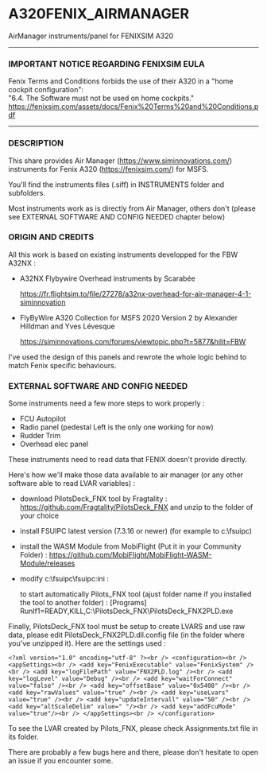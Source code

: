 # A320FENIX_AIRMANAGER
AirManager instruments/panel for FENIXSIM A320

****************************************************************
### IMPORTANT NOTICE REGARDING FENIXSIM EULA

Fenix Terms and Conditions forbids the use of their A320 in a "home cockpit configuration":  
"6.4. The Software must not be used on home cockpits."  
https://fenixsim.com/assets/docs/Fenix%20Terms%20and%20Conditions.pdf

****************************************************************

### DESCRIPTION

This share provides Air Manager (https://www.siminnovations.com/) instruments for Fenix A320 (https://fenixsim.com/) for MSFS.

You'll find the instruments files (.siff) in INSTRUMENTS folder and subfolders.

Most instruments work as is directly from Air Manager, others don't (please see EXTERNAL SOFTWARE AND CONFIG NEEDED chapter below)

### ORIGIN AND CREDITS

All this work is based on existing instruments developped for the FBW A32NX :
- A32NX Flybywire Overhead instruments by Scarabée 

    https://fr.flightsim.to/file/27278/a32nx-overhead-for-air-manager-4-1-siminnovation
- FlyByWire A320 Collection for MSFS 2020 Version 2 by Alexander Hilldman and Yves Lévesque

    https://siminnovations.com/forums/viewtopic.php?t=5877&hilit=FBW
    
I've used the design of this panels and rewrote the whole logic behind to match Fenix specific behaviours.

### EXTERNAL SOFTWARE AND CONFIG NEEDED

Some instruments need a few more steps to work properly :
- FCU Autopilot
- Radio panel (pedestal Left is the only one working for now)
- Rudder Trim
- Overhead elec panel

These instruments need to read data that FENIX doesn't provide directly. 

Here's how we'll make those data available to air manager (or any other software able to read LVAR variables) :

- download PilotsDeck_FNX tool by Fragtality : https://github.com/Fragtality/PilotsDeck_FNX and unzip to the folder of your choice
 
- install FSUIPC latest version (7.3.16 or newer) (for example to c:\fsuipc)

- install the WASM Module from MobiFlight (Put it in your Community Folder) : https://github.com/MobiFlight/MobiFlight-WASM-Module/releases

- modify c:\fsuipc\fsuipc:ini :

  to start automatically Pilots_FNX tool (ajust folder name if you installed the tool to another folder) :
  [Programs]
  RunIf1=READY,KILL,C:\PilotsDeck_FNX\PilotsDeck_FNX2PLD.exe  
  
Finally, PilotsDeck_FNX tool must be setup to create LVARS and use raw data, please edit PilotsDeck_FNX2PLD.dll.config file (in the folder where you've unzipped it).
Here are the settings used :

`<?xml version="1.0" encoding="utf-8" ?><br />
<configuration><br />
  <appSettings><br />
    <add key="FenixExecutable" value="FenixSystem" /><br />
    <add key="logFilePath" value="FNX2PLD.log" /><br />
    <add key="logLevel" value="Debug" /><br />
    <add key="waitForConnect" value="false" /><br />
    <add key="offsetBase" value="0x5408" /><br />
    <add key="rawValues" value="true" /><br />
    <add key="useLvars" value="true" /><br />
    <add key="updateIntervall" value="50" /><br />
    <add key="altScaleDelim" value=" "/><br />
    <add key="addFcuMode" value="true"/><br />
  </appSettings><br />
</configuration>`

To see the LVAR created by Pilots_FNX, please check Assignments.txt file in its folder.

There are probably a few bugs here and there, please don't hesitate to open an issue if you encounter some.


